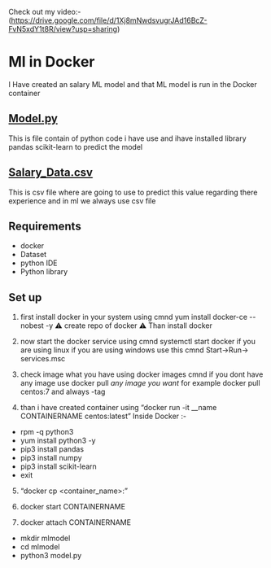 Check out my video:- (https://drive.google.com/file/d/1Xj8mNwdsvugrJAd16BcZ-FvN5xdY1t8R/view?usp=sharing)

# Ml in Docker 
I Have created an salary ML model and that ML model is run in the Docker container 

## [Model.py](https://github.com/rushabhmahale/ML-in-docker/blob/main/model.py)
This is file contain of python code i have use and ihave installed library pandas scikit-learn to predict the model 


## [Salary_Data.csv](https://github.com/rushabhmahale/ML-in-docker/blob/main/Salary_Data.csv)
This is csv file where are going to use to predict this value regarding there experience and in ml we always use csv file 

## Requirements

- docker
- Dataset
- python IDE
- Python library 

## Set up

1. first install docker in your system using cmnd yum install docker-ce --nobest -y ⚠️ create repo of docker ⚠️ Than install docker 

2. now start the docker service using cmnd systemctl start docker if you are using linux if you are using windows use this cmnd Start->Run-> services.msc 

3. check image what you have using docker images cmnd if you dont have any image use docker pull *any image you want* for example docker pull centos:7 and always -tag

4. than i have created container using “docker run -it __name CONTAINERNAME centos:latest” 
 Inside Docker :-
- rpm -q python3
- yum install python3 -y
- pip3 install pandas
- pip3 install numpy
- pip3 install scikit-learn
- exit

5. “docker cp <src> <container_name>:<dest>” 

6. docker start CONTAINERNAME

7. docker attach CONTAINERNAME
- mkdir mlmodel
- cd mlmodel
- python3 model.py 
  
